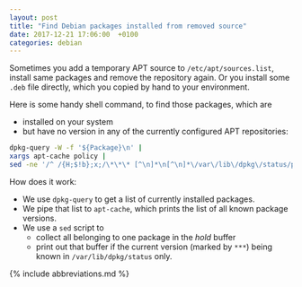 ```yaml
---
layout: post
title: "Find Debian packages installed from removed source"
date: 2017-12-21 17:06:00  +0100
categories: debian
---
```


Sometimes you add a temporary APT source to `/etc/apt/sources.list`, install same packages and remove the repository again.
Or you install some `.deb` file directly, which you copied by hand to your environment.

Here is some handy shell command, to find those packages, which are

* installed on your system
* but have no version in any of the currently configured APT repositories:

```bash
dpkg-query -W -f '${Package}\n' |
xargs apt-cache policy |
sed -ne '/^ /{H;$!b};x;/\*\*\* [^\n]*\n[^\n]*\/var\/lib\/dpkg\/status/p'
```

How does it work:

* We use `dpkg-query` to get a list of currently installed packages.
* We pipe that list to `apt-cache`, which prints the list of all known package versions.
* We use a `sed` script to
    * collect all belonging to one package in the *hold* buffer
    * print out that buffer if the current version (marked by `***`) being known in `/var/lib/dpkg/status` only.

{% include abbreviations.md %}
